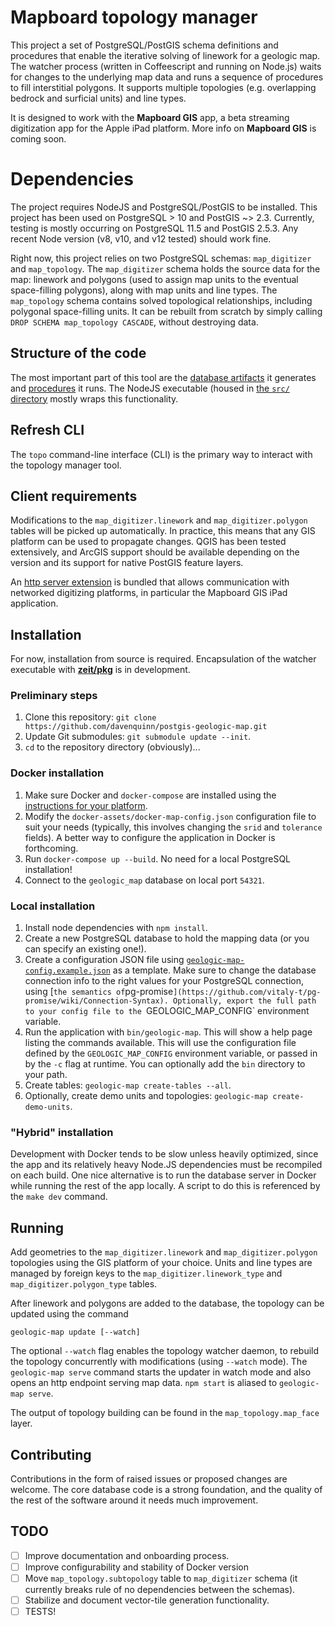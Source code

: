 # Mapboard topology manager 

This project a set of PostgreSQL/PostGIS schema definitions and procedures that
enable the iterative solving of linework for a geologic map.
The watcher process (written in Coffeescript and running on Node.js)
waits for changes to the underlying map data and runs a sequence
of procedures to fill interstitial polygons. It supports multiple topologies
(e.g. overlapping bedrock and surficial units) and line types.

It is designed to work with the **Mapboard GIS** app, a beta streaming digitization
app for the Apple iPad platform. More info on **Mapboard GIS** is coming soon.

# Dependencies

The project requires NodeJS and PostgreSQL/PostGIS
to be installed. This project has been used on PostgreSQL > 10 and PostGIS ~> 2.3.
Currently, testing is mostly occurring on PostgreSQL 11.5 and PostGIS 2.5.3.
Any recent Node version (v8, v10, and v12 tested) should work fine.

Right now, this project relies on two PostgreSQL schemas: `map_digitizer` and
`map_topology`. The `map_digitizer` schema holds the source data for the map:
linework and polygons (used to assign map units to the eventual space-filling
polygons), along with map units and line types. The `map_topology` schema
contains solved topological relationships, including polygonal space-filling
units. It can be rebuilt from scratch by simply calling `DROP SCHEMA map_topology CASCADE`, without destroying data.

## Structure of the code

The most important part of this tool are the [database artifacts](fixtures/)
it generates and [procedures](procedures/) it runs. The NodeJS executable
(housed in [the `src/` directory](src/) mostly wraps this functionality.

## Refresh CLI

The `topo` command-line interface (CLI) is the primary way to interact with the
topology manager tool.

## Client requirements

Modifications to the `map_digitizer.linework` and `map_digitizer.polygon` tables
will be picked up automatically. In practice, this means that any GIS platform
can be used to propagate changes. QGIS has been tested extensively, and ArcGIS
support should be available depending on the version and its support for native
PostGIS feature layers.

An [http server extension](https://github.com/davenquinn/map-digitizer-server)
is bundled that allows communication with networked digitizing platforms, in
particular the Mapboard GIS iPad application.

## Installation

For now, installation from source is required. Encapsulation
of the watcher executable with [**zeit/pkg**](https://github.com/zeit/pkg)
is in development.

### Preliminary steps

1. Clone this repository: `git clone https://github.com/davenquinn/postgis-geologic-map.git`
2. Update Git submodules: `git submodule update --init`.
3. `cd` to the repository directory (obviously)...

### Docker installation

1. Make sure Docker and `docker-compose` are installed using the
   [instructions for your platform](https://docs.docker.com/install/).
2. Modify the `docker-assets/docker-map-config.json` configuration file to suit
   your needs (typically, this involves changing the `srid` and `tolerance` fields).
   A better way to configure the application in Docker is forthcoming.
3. Run `docker-compose up --build`. No need for a local PostgreSQL installation!
4. Connect to the `geologic_map` database on local port `54321`.

### Local installation

1. Install node dependencies with `npm install`.
2. Create a new PostgreSQL database to hold the mapping data (or you can specify an existing one!).
3. Create a configuration JSON file using [`geologic-map-config.example.json`](geologic-map-config.example.json)
   as a template. Make sure to change
   the database connection info to the right values for your PostgreSQL connection,
   using [`the semantics of`pg-promise`](https://github.com/vitaly-t/pg-promise/wiki/Connection-Syntax).
   Optionally, export the full path to your config file to the `GEOLOGIC_MAP_CONFIG` environment variable.
4. Run the application with `bin/geologic-map`. This will show a help page listing
   the commands available. This will use the configuration file
   defined by the `GEOLOGIC_MAP_CONFIG` environment variable, or passed in by the `-c`
   flag at runtime. You can optionally add the `bin` directory to your path.
5. Create tables: `geologic-map create-tables --all`.
6. Optionally, create demo units and topologies: `geologic-map create-demo-units`.

### "Hybrid" installation

Development with Docker tends to be slow unless heavily optimized, since the app
and its relatively heavy Node.JS dependencies must be recompiled on each
build. One nice alternative is to run the database server in Docker while running
the rest of the app locally. A script to do this is referenced by the `make dev`
command.

## Running

Add geometries to the `map_digitizer.linework` and `map_digitizer.polygon`
topologies using the GIS platform of your choice. Units and line types are
managed by foreign keys to the `map_digitizer.linework_type` and `map_digitizer.polygon_type`
tables.

After linework and polygons are added to the database, the
topology can be updated using the command

```
geologic-map update [--watch]
```

The optional `--watch` flag enables the topology watcher daemon, to
rebuild the topology concurrently with modifications (using `--watch` mode).
The `geologic-map serve` command starts the updater in watch mode and also
opens an http endpoint serving map data.
`npm start` is aliased to `geologic-map serve`.

The output of topology building can be found in the `map_topology.map_face` layer.

## Contributing

Contributions in the form of raised issues or proposed changes are welcome.
The core database code is a strong foundation, and the quality of the rest
of the software around it needs much improvement.

## TODO

- [ ] Improve documentation and onboarding process.
- [ ] Improve configurability and stability of Docker version
- [ ] Move `map_topology.subtopology` table to `map_digitizer` schema
      (it currently breaks rule of no dependencies between the schemas).
- [ ] Stabilize and document vector-tile generation functionality.
- [ ] TESTS!
